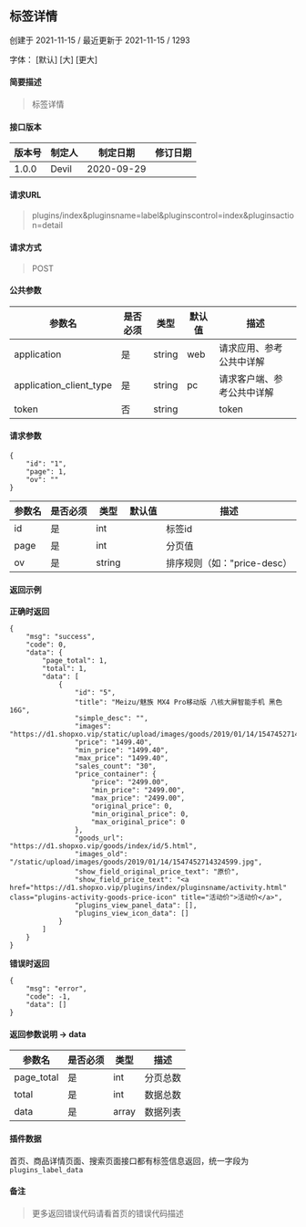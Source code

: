 ## 标签详情

创建于 2021-11-15 / 最近更新于 2021-11-15 / 1293

字体： \[默认\] \[大\] \[更大\]

#### 简要描述

> 标签详情

#### 接口版本

| 版本号 | 制定人 | 制定日期 | 修订日期 |
| --- | --- | --- | --- |
| 1.0.0 | Devil | 2020-09-29 |  |

#### 请求URL

> plugins/index&pluginsname=label&pluginscontrol=index&pluginsaction=detail

#### 请求方式

> POST

#### 公共参数

| 参数名 | 是否必须 | 类型 | 默认值 | 描述 |
| --- | --- | --- | --- | --- |
| application | 是 | string | web | 请求应用、参考公共中详解 |
| application\_client\_type | 是 | string | pc | 请求客户端、参考公共中详解 |
| token | 否 | string |  | token |

#### 请求参数

```
{
    "id": "1",
    "page": 1,
    "ov": ""
}
```

| 参数名 | 是否必须 | 类型 | 默认值 | 描述 |
| --- | --- | --- | --- | --- |
| id | 是 | int |  | 标签id |
| page | 是 | int |  | 分页值 |
| ov | 是 | string |  | 排序规则（如："price-desc） |

#### 返回示例

**正确时返回**

```
{
    "msg": "success",
    "code": 0,
    "data": {
        "page_total": 1,
        "total": 1,
        "data": [
            {
                "id": "5",
                "title": "Meizu/魅族 MX4 Pro移动版 八核大屏智能手机 黑色 16G",
                "simple_desc": "",
                "images": "https://d1.shopxo.vip/static/upload/images/goods/2019/01/14/1547452714324599.jpg",
                "price": "1499.40",
                "min_price": "1499.40",
                "max_price": "1499.40",
                "sales_count": "30",
                "price_container": {
                    "price": "2499.00",
                    "min_price": "2499.00",
                    "max_price": "2499.00",
                    "original_price": 0,
                    "min_original_price": 0,
                    "max_original_price": 0
                },
                "goods_url": "https://d1.shopxo.vip/goods/index/id/5.html",
                "images_old": "/static/upload/images/goods/2019/01/14/1547452714324599.jpg",
                "show_field_original_price_text": "原价",
                "show_field_price_text": "<a href="https://d1.shopxo.vip/plugins/index/pluginsname/activity.html" class="plugins-activity-goods-price-icon" title="活动价">活动价</a>",
                "plugins_view_panel_data": [],
                "plugins_view_icon_data": []
            }
        ]
    }
}
```

**错误时返回**

```
{
    "msg": "error",
    "code": -1,
    "data": []
}
```

#### 返回参数说明 -> data

| 参数名 | 是否必须 | 类型 | 描述 |
| --- | --- | --- | --- |
| page\_total | 是 | int | 分页总数 |
| total | 是 | int | 数据总数 |
| data | 是 | array | 数据列表 |

#### 插件数据

首页、商品详情页面、搜索页面接口都有标签信息返回，统一字段为 `plugins_label_data`

#### 备注

> 更多返回错误代码请看首页的错误代码描述